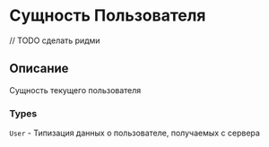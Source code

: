 # Сущность Пользователя

// TODO сделать ридми

## Описание

Сущность текущего пользователя

### Types

`User` - Типизация данных о пользователе, получаемых с сервера
